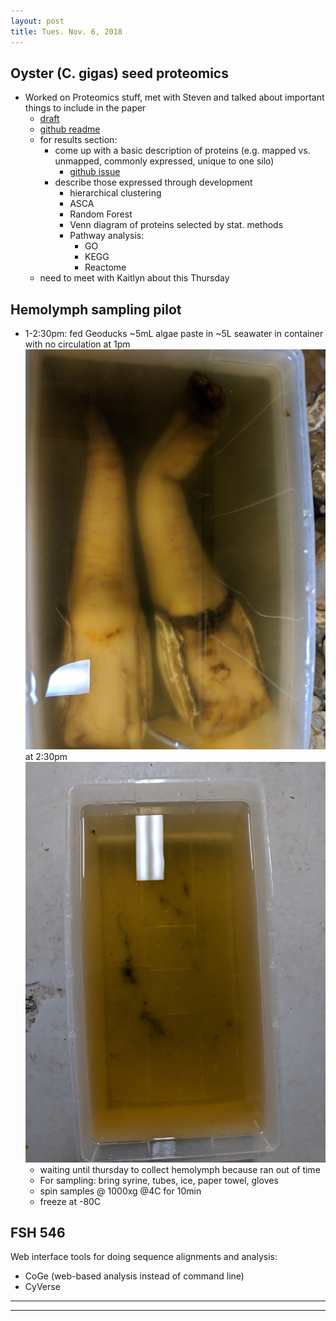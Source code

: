 ```yaml
---
layout: post
title: Tues. Nov. 6, 2018
---
```


## Oyster (C. gigas) seed proteomics

- Worked on Proteomics stuff, met with Steven and talked about important things to include in the paper	
	- [draft](https://docs.google.com/document/d/1oVgqsODHQFkRwsxuzcv_k-px6AaQ8Dg1w2x5XMOMmMI/edit?usp=sharing)
	- [github readme](https://github.com/kaitlynrm/OysterSeedProject/blob/master/README.md)
	- for results section:
		- come up with a basic description of proteins (e.g. mapped vs. unmapped, commonly expressed, unique to one silo)
			- [github issue](https://github.com/RobertsLab/resources/issues/472)
		- describe those expressed through development
			- hierarchical clustering
			- ASCA
			- Random Forest
			- Venn diagram of proteins selected by stat. methods
			- Pathway analysis:
				- GO 
				- KEGG
				- Reactome
	- need to meet with Kaitlyn about this Thursday

## Hemolymph sampling pilot

- 1-2:30pm: fed Geoducks ~5mL algae paste in ~5L seawater in container with no circulation
	at 1pm  
	![](https://raw.githubusercontent.com/shellytrigg/P_generosa/master/Hemolymph_sampling_pilot/20181106/IMG_20181106_141942.jpg)
	at 2:30pm  
	![](https://raw.githubusercontent.com/shellytrigg/P_generosa/master/Hemolymph_sampling_pilot/20181106/IMG_20181106_142621.jpg) 
	- waiting until thursday to collect hemolymph because ran out of time
	- For sampling: bring syrine, tubes, ice, paper towel, gloves
	- spin samples @ 1000xg @4C for 10min
	- freeze at -80C

## FSH 546
Web interface tools for doing sequence alignments and analysis:

- CoGe (web-based analysis instead of command line)
- CyVerse



----
****